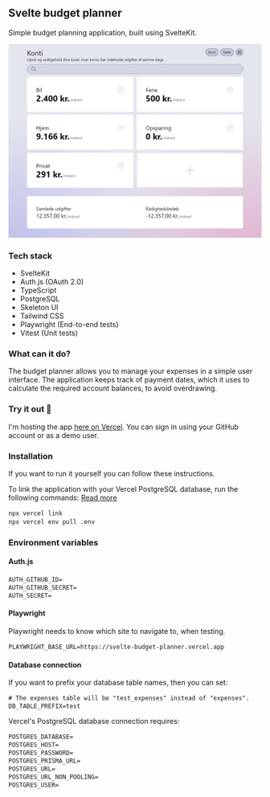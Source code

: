 ## Svelte budget planner

Simple budget planning application, built using SvelteKit.

<img src="screenshot_01.png" alt="Screenshot of the accounts page">

### Tech stack

- SvelteKit
- Auth.js (OAuth 2.0)
- TypeScript
- PostgreSQL
- Skeleton UI
- Tailwind CSS
- Playwright (End-to-end tests)
- Vitest (Unit tests)

### What can it do?

The budget planner allows you to manage your expenses in a simple user interface. The application keeps track of payment dates, which it uses to calculate the required account balances, to avoid overdrawing.

### Try it out 🚀

I'm hosting the app [here on Vercel](https://svelte-budget-planner.vercel.app/). You can sign in using your GitHub account or as a demo user.

### Installation

If you want to run it yourself you can follow these instructions.

To link the application with your Vercel PostgreSQL database, run the following commands:
[Read more](https://vercel.com/docs/cli)

```bash
npx vercel link
npx vercel env pull .env
```

### Environment variables

#### Auth.js

```
AUTH_GITHUB_ID=
AUTH_GITHUB_SECRET=
AUTH_SECRET=
```

#### Playwright

Playwright needs to know which site to navigate to, when testing.

```
PLAYWRIGHT_BASE_URL=https://svelte-budget-planner.vercel.app
```

#### Database connection

If you want to prefix your database table names, then you can set:

```
# The expenses table will be "test_expenses" instead of "expenses".
DB_TABLE_PREFIX=test
```

Vercel's PostgreSQL database connection requires:

```
POSTGRES_DATABASE=
POSTGRES_HOST=
POSTGRES_PASSWORD=
POSTGRES_PRISMA_URL=
POSTGRES_URL=
POSTGRES_URL_NON_POOLING=
POSTGRES_USER=
```

